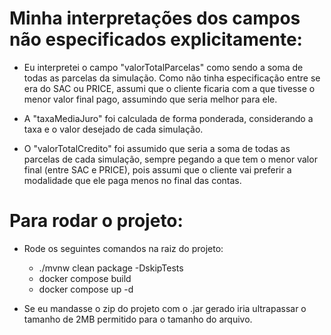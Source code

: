 
# Minha interpretações dos campos não especificados explicitamente:

* Eu interpretei o campo "valorTotalParcelas" como sendo a soma de todas as parcelas da simulação.  Como não tinha especificação entre se era do SAC ou PRICE, assumi que o cliente ficaria com a que tivesse o menor valor final pago, assumindo que seria melhor para ele.

* A "taxaMediaJuro" foi calculada de forma ponderada, considerando a taxa e o valor desejado de cada simulação.

* O "valorTotalCredito" foi assumido que seria a soma de todas as parcelas de cada simulação, sempre pegando a que tem o menor valor final (entre SAC e PRICE), pois assumi que o cliente vai preferir a modalidade que ele paga menos no final das contas.

# Para rodar o projeto:

* Rode os seguintes comandos na raiz do projeto:
  * ./mvnw clean package -DskipTests
  * docker compose build
  * docker compose up -d

*  Se eu mandasse o zip do projeto com o .jar gerado iria ultrapassar o tamanho de 2MB permitido para o tamanho do arquivo.
